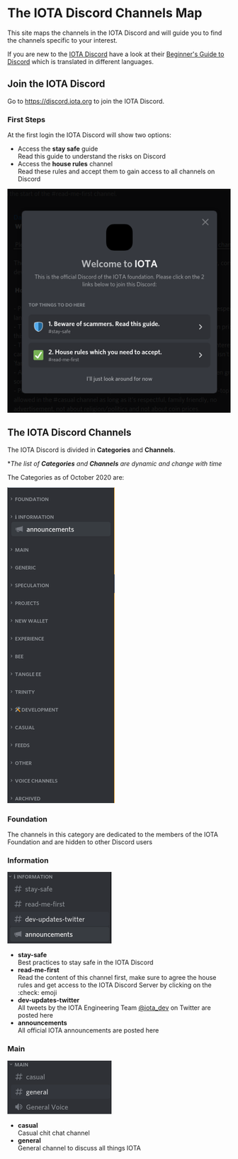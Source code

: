 # The IOTA Discord Channels Map

This site maps the channels in the IOTA Discord and will guide you to find the channels specific to your interest.  

If you are new to the [IOTA Discord](https://discord.iota.org) have a look at their [Beginner's Guide to Discord](https://support.discord.com/hc/en-us/articles/360045138571-Beginner-s-Guide-to-Discord) which is translated in different languages.

## Join the IOTA Discord

Go to https://discord.iota.org to join the IOTA Discord.

### First Steps

At the first login the IOTA Discord will show two options:

* Access the **stay safe** guide  
  Read this guide to understand the risks on Discord
* Access the **house rules** channel  
  Read these rules and accept them to gain access to all channels on Discord

![First login](assets/img/first_login.png)



## The IOTA Discord Channels

The IOTA Discord is divided in **Categories** and **Channels**.  

\**The list of **Categories** and **Channels** are dynamic and change with time*



The Categories as of October 2020 are:

![Discord categories](assets/img/discord_categories.png)

### Foundation

The channels in this category are dedicated to the members of the IOTA Foundation and are hidden to other Discord users

### Information

![Category Information](assets/img/category_information.png)

* **stay-safe**   
  Best practices to stay safe in the IOTA Discord
* **read-me-first**   
  Read the content of this channel first, make sure to agree the house rules and get access to the IOTA Discord Server by clicking on the :check: emoji
* **dev-updates-twitter**   
  All tweets by the IOTA Engineering Team [@iota_dev](https://twitter.com/iota_dev/) on Twitter are posted here
* **announcements**  
  All official IOTA announcements are posted here 

### Main

![category_main](assets/img/category_main.png)

* **casual**  
  Casual chit chat channel
* **general**  
  General channel to discuss all things IOTA
